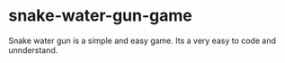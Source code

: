 # snake-water-gun-game
Snake water  gun is a simple and easy game. Its a very easy to code and unnderstand.
